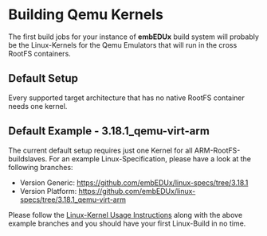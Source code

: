 # Building Qemu Kernels
The first build jobs for your instance of **embEDUx** build system will probably
be the Linux-Kernels for the Qemu Emulators that will run in the cross RootFS
containers. 

## Default Setup
Every supported target architecture that has no native RootFS container needs
one kernel.

## Default Example - 3.18.1\_qemu-virt-arm
The current default setup requires just one Kernel for all
ARM-RootFS-buildslaves.  For an example Linux-Specification, please have a look
at the following branches:

* Version Generic: <https://github.com/embEDUx/linux-specs/tree/3.18.1>
* Version Platform: <https://github.com/embEDUx/linux-specs/tree/3.18.1_qemu-virt-arm>

Please follow the [Linux-Kernel Usage Instructions](../../usage/linux.md) along
with the above example branches and you should have your first Linux-Build in no
time.
